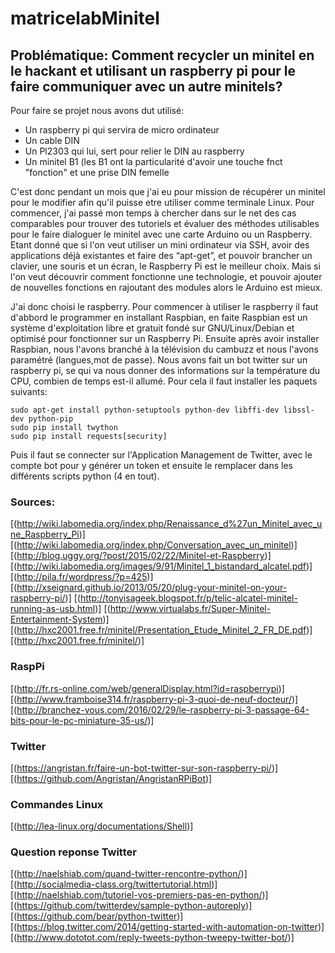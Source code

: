 # matricelabMinitel
## Problématique: Comment recycler un minitel en le hackant et utilisant un raspberry pi pour le faire communiquer avec un autre minitels?
Pour faire se projet nous avons dut utilisé:
- Un raspberry pi qui servira de micro ordinateur
- Un cable DIN
- Un Pl2303 qui lui, sert pour relier le DIN au raspberry
- Un minitel B1 (les B1 ont la particularité d'avoir une touche fnct "fonction" et une prise DIN femelle

C'est donc pendant un mois que j'ai eu pour mission de récupérer un minitel pour le modifier afin qu'il puisse etre utiliser comme terminale Linux. Pour commencer, j'ai passé mon temps à chercher dans sur le net des cas comparables pour trouver des tutoriels et évaluer des méthodes utilisables pour le faire dialoguer le minitel avec une carte Arduino ou un Raspberry. Etant donné que si l'on veut utiliser un mini ordinateur via SSH, avoir des applications déjà existantes et faire des “apt-get”, et pouvoir brancher un clavier, une souris et un écran, le Raspberry Pi est le meilleur choix.
Mais si l'on veut découvrir comment fonctionne une technologie, et pouvoir ajouter de nouvelles fonctions en rajoutant des modules alors le Arduino est mieux.

J'ai donc choisi le raspberry. Pour commencer à utiliser le raspberry il faut d'abbord le programmer en installant Raspbian, en faite Raspbian est un système d'exploitation libre et gratuit fondé sur GNU/Linux/Debian et optimisé pour fonctionner sur un Raspberry Pi. Ensuite après avoir installer Raspbian, nous l'avons branché à la télévision du cambuzz et nous l'avons paramétré (langues,mot de passe).
Nous avons fait un bot twitter sur un raspberry pi, se qui va nous donner des informations sur la température du CPU, combien de temps est-il allumé. Pour cela il faut installer les paquets suivants:

``` shell
sudo apt-get install python-setuptools python-dev libffi-dev libssl-dev python-pip
sudo pip install twython
sudo pip install requests[security]
```


Puis il faut se connecter sur l'Application Management de Twitter, avec le compte bot
pour y générer un token et ensuite le remplacer dans les différents scripts python (4 en tout).

### Sources:
[(http://wiki.labomedia.org/index.php/Renaissance_d%27un_Minitel_avec_une_Raspberry_Pi)]
[(http://wiki.labomedia.org/index.php/Conversation_avec_un_minitel)]
[(http://blog.uggy.org/?post/2015/02/22/Minitel-et-Raspberry)]
[(http://wiki.labomedia.org/images/9/91/Minitel_1_bistandard_alcatel.pdf)]
[(http://pila.fr/wordpress/?p=425)]
[(http://xseignard.github.io/2013/05/20/plug-your-minitel-on-your-raspberry-pi/)]
[(http://tonyisageek.blogspot.fr/p/telic-alcatel-minitel-running-as-usb.html)]
[(http://www.virtualabs.fr/Super-Minitel-Entertainment-System)]
[(http://hxc2001.free.fr/minitel/Presentation_Etude_Minitel_2_FR_DE.pdf)]
[(http://hxc2001.free.fr/minitel/)]

### RaspPi
[(http://fr.rs-online.com/web/generalDisplay.html?id=raspberrypi)]
[(http://www.framboise314.fr/raspberry-pi-3-quoi-de-neuf-docteur/)]
[(http://branchez-vous.com/2016/02/29/le-raspberry-pi-3-passage-64-bits-pour-le-pc-miniature-35-us/)]

### Twitter
[(https://angristan.fr/faire-un-bot-twitter-sur-son-raspberry-pi/)]
[(https://github.com/Angristan/AngristanRPiBot)]

### Commandes Linux 
[(http://lea-linux.org/documentations/Shell)]

### Question reponse Twitter
[(http://naelshiab.com/quand-twitter-rencontre-python/)]
[(http://socialmedia-class.org/twittertutorial.html)]
[(http://naelshiab.com/tutoriel-vos-premiers-pas-en-python/)]
[(https://github.com/twitterdev/sample-python-autoreply)]
[(https://github.com/bear/python-twitter)]
[(https://blog.twitter.com/2014/getting-started-with-automation-on-twitter)]
[(http://www.dototot.com/reply-tweets-python-tweepy-twitter-bot/)]
